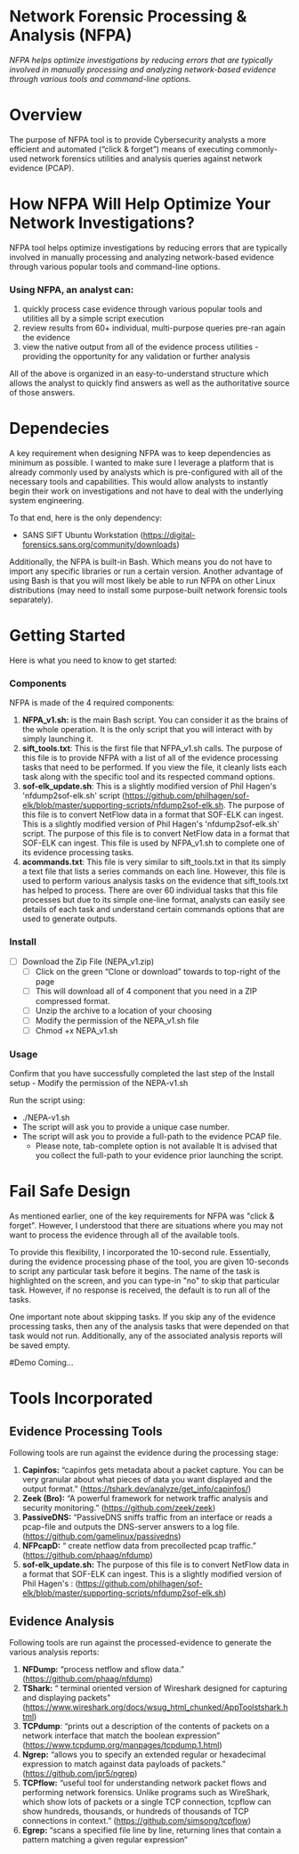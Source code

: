 # **Network Forensic Processing & Analysis (NFPA)**

*NFPA helps optimize investigations by reducing errors that are typically involved in manually processing and analyzing network-based evidence through various tools and command-line options.*

# Overview
The purpose of NFPA tool is to provide Cybersecurity analysts a more efficient and automated (“click & forget”) means of executing commonly-used network forensics utilities and analysis queries against network evidence (PCAP).

# How NFPA Will Help Optimize Your Network Investigations?
NFPA tool helps optimize investigations by reducing errors that are typically involved in manually processing and analyzing network-based evidence through various popular tools and command-line options. 

### Using NFPA, an analyst can:
 1. quickly process case evidence through  various popular tools and utilities all by a simple script execution 
 2. review results from 60+ individual, multi-purpose queries pre-ran again the evidence
 3. view the native output from all of the evidence process utilities - providing the opportunity for any validation or further analysis

All of the above is organized in an easy-to-understand structure which allows the analyst to quickly find answers as well as the authoritative source of those answers. 

# Dependecies
A key requirement when designing NFPA was to keep dependencies as minimum as possible. I wanted to make sure I leverage a platform that is already commonly used by analysts which is pre-configured with all of the necessary tools and capabilities. This would allow analysts to instantly begin their work on investigations and not have to deal with the underlying system engineering. 

To that end, here is the only dependency:
 - SANS SIFT Ubuntu Workstation (https://digital-forensics.sans.org/community/downloads)

Additionally, the NFPA is built-in Bash. Which means you do not have to import any specific libraries or run a certain version. Another advantage of using Bash is that you will most likely be able to run NFPA on other Linux distributions (may need to install some purpose-built network forensic tools separately).

# **Getting Started**

Here is what you need to know to get started:

### Components
NFPA is made of the 4 required components:

 1. **NFPA_v1.sh:** is the main Bash script. You can consider it as the brains of the whole operation. It is the only script that you will interact with by simply launching it.
 2. **sift_tools.txt**: This is the first file that NFPA_v1.sh calls. The purpose of this file is to provide NFPA with a list of all of the evidence processing tasks that need to be performed. If you view the file, it cleanly lists each task along with the specific tool and its respected command options.
 3. **sof-elk_update.sh**: This is a slightly modified version of Phil Hagen's 'nfdump2sof-elk.sh' script (https://github.com/philhagen/sof-elk/blob/master/supporting-scripts/nfdump2sof-elk.sh. The purpose of this file is to convert NetFlow data in a format that SOF-ELK can ingest. This is a slightly modified version of Phil Hagen's 'nfdump2sof-elk.sh' script. The purpose of this file is to convert NetFlow data in a format that SOF-ELK can ingest. This file is used by NFPA_v1.sh to complete one of its evidence processing tasks.
 4. **acommands.txt**: This file is very similar to sift_tools.txt in that its simply a text file that lists a series commands on each line. However, this file is used to perform various analysis tasks on the evidence that sift_tools.txt has helped to process. There are over 60 individual tasks that this file processes but due to its simple one-line format, analysts can easily see details of each task and understand certain commands options that are used to generate outputs.
 
 ### Install
 - [ ] Download the Zip File (NEPA_v1.zip)
	 - [ ] Click on the green “Clone or download” towards to top-right of the page
	 - [ ] This will download all of 4 component that you need in a ZIP compressed format.
	 - [ ] Unzip the archive to a location of your choosing 
	 - [ ] Modify the permission of the NEPA_v1.sh file
	 - [ ] Chmod +x NEPA_v1.sh

### Usage
Confirm that you have successfully completed the last step of the Install setup - Modify the permission of the NEPA-v1.sh

Run the script using:
 - ./NEPA-v1.sh
 - The script will ask you to provide a unique case number.
 - The script will ask you to provide a full-path to the evidence PCAP file.
	 - Please note, tab-complete option is not available It is advised that you collect the full-path to your evidence prior launching the script.

# Fail Safe Design
As mentioned earlier, one of the key requirements for NFPA was "click & forget". However, I understood that there are situations where you may not want to process the evidence through all of the available tools. 

To provide this flexibility, I incorporated the 10-second rule. Essentially, during the evidence processing phase of the tool, you are given 10-seconds to script any particular task before it begins. The name of the task is highlighted on the screen, and you can type-in "no" to skip that particular task. However, if no response is received, the default is to run all of the tasks.

One important note about skipping tasks. If you skip any of the evidence processing tasks, then any of the analysis tasks that were depended on that task would not run. Additionally, any of the associated analysis reports will be saved empty.

#Demo
Coming...

# Tools Incorporated
## Evidence Processing Tools

Following tools are run against the evidence during the processing stage:

  1. **Capinfos:** “capinfos gets metadata about a packet capture. You can be very granular about what pieces of data you want displayed and the output format.” (https://tshark.dev/analyze/get_info/capinfos/)
 2. **Zeek (Bro):** “A powerful framework for network traffic analysis and security monitoring.” (https://github.com/zeek/zeek)
 3. **PassiveDNS:** “PassiveDNS sniffs traffic from an interface or reads a pcap-file and outputs the DNS-server answers to a log file. (https://github.com/gamelinux/passivedns)
 4. **NFPcapD:** “ create netflow data from precollected pcap traffic.” (https://github.com/phaag/nfdump)
 5. **sof-elk_update.sh:** The purpose of this file is to convert NetFlow data in a format that SOF-ELK can ingest. This is a slightly modified version of Phil Hagen's : (https://github.com/philhagen/sof-elk/blob/master/supporting-scripts/nfdump2sof-elk.sh)
 
 ## Evidence Analysis
 
 Following tools are run against the processed-evidence to generate the various analysis reports:
 
 1. **NFDump:** “process netflow and sflow data.” (https://github.com/phaag/nfdump)
 2. **TShark:** “ terminal oriented version of Wireshark designed for capturing and displaying packets” (https://www.wireshark.org/docs/wsug_html_chunked/AppToolstshark.html)
 3. **TCPdump**: “prints out a description of the contents of packets on a network interface that match the boolean expression” (https://www.tcpdump.org/manpages/tcpdump.1.html)
 4. **Ngrep:** “allows you to specify an extended regular or hexadecimal expression to match against data payloads of packets.” (https://github.com/jpr5/ngrep)
 5. **TCPflow:** “useful tool for understanding network packet flows and performing network forensics. Unlike programs such as WireShark, which show lots of packets or a single TCP connection, tcpflow can show hundreds, thousands, or hundreds of thousands of TCP connections in context.” (https://github.com/simsong/tcpflow)
 6. **Egrep:** “scans a specified file line by line, returning lines that contain a pattern matching a given regular expression”
